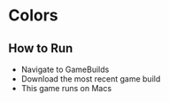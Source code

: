 # Colors

## How to Run
- Navigate to GameBuilds
- Download the most recent game build
- This game runs on Macs

